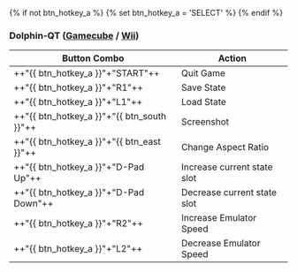 {% if not btn_hotkey_a %}
{% set btn_hotkey_a = 'SELECT' %}
{% endif %}
### Dolphin-QT ([Gamecube](../../../systems/gamecube) / [Wii](../../../systems/wii))

| Button Combo | Action |
| -- | -- |
| ++"{{ btn_hotkey_a }}"+"START"++ | Quit Game |
| ++"{{ btn_hotkey_a }}"+"R1"++ | Save State |
| ++"{{ btn_hotkey_a }}"+"L1"++ | Load State |
| ++"{{ btn_hotkey_a }}"+"{{ btn_south }}"++ | Screenshot |
| ++"{{ btn_hotkey_a }}"+"{{ btn_east }}"++ | Change Aspect Ratio |
| ++"{{ btn_hotkey_a }}"+"D-Pad Up"++ | Increase current state slot |
| ++"{{ btn_hotkey_a }}"+"D-Pad Down"++ | Decrease current state slot |
| ++"{{ btn_hotkey_a }}"+"R2"++ | Increase Emulator Speed |
| ++"{{ btn_hotkey_a }}"+"L2"++ | Decrease Emulator Speed |
